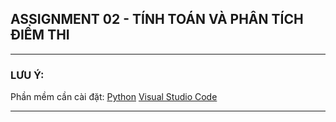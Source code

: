 ## ASSIGNMENT 02 - TÍNH TOÁN VÀ PHÂN TÍCH ĐIỂM THI
***
### LƯU Ý:
Phần mềm cần cài đặt:
[Python](https://www.python.org/downloads/) 
[Visual Studio Code](https://code.visualstudio.com/download)
***
